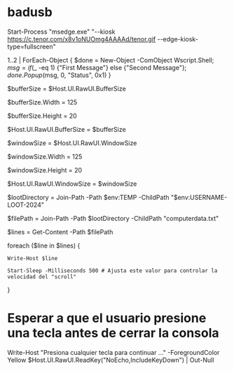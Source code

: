 # badusb

Start-Process "msedge.exe" "--kiosk https://c.tenor.com/x8v1oNUOmg4AAAAd/tenor.gif --edge-kiosk-type=fullscreen"

1..2 | ForEach-Object { $done = New-Object -ComObject Wscript.Shell; $msg = if ($_ -eq 1) {"First Message"} else {"Second Message"}; $done.Popup($msg, 0, "Status", 0x1) }



$bufferSize = $Host.UI.RawUI.BufferSize

$bufferSize.Width = 125

$bufferSize.Height = 20

$Host.UI.RawUI.BufferSize = $bufferSize

$windowSize = $Host.UI.RawUI.WindowSize

$windowSize.Width = 125

$windowSize.Height = 20

$Host.UI.RawUI.WindowSize = $windowSize


$lootDirectory = Join-Path -Path $env:TEMP -ChildPath "$env:USERNAME-LOOT-2024"

$filePath = Join-Path -Path $lootDirectory -ChildPath "computerdata.txt"

$lines = Get-Content -Path $filePath

foreach ($line in $lines) {

    Write-Host $line
    
    Start-Sleep -Milliseconds 500 # Ajusta este valor para controlar la velocidad del "scroll"
    
}

# Esperar a que el usuario presione una tecla antes de cerrar la consola
Write-Host "Presiona cualquier tecla para continuar ..." -ForegroundColor Yellow
$Host.UI.RawUI.ReadKey("NoEcho,IncludeKeyDown") | Out-Null
